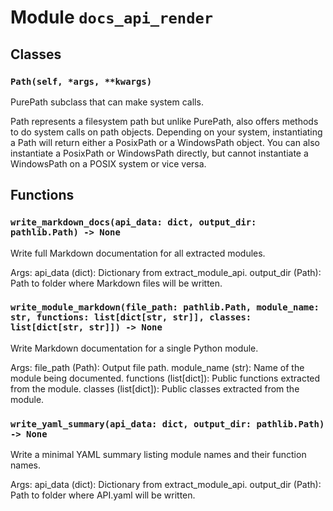 # Module `docs_api_render`

## Classes

### `Path(self, *args, **kwargs)`

PurePath subclass that can make system calls.

Path represents a filesystem path but unlike PurePath, also offers
methods to do system calls on path objects. Depending on your system,
instantiating a Path will return either a PosixPath or a WindowsPath
object. You can also instantiate a PosixPath or WindowsPath directly,
but cannot instantiate a WindowsPath on a POSIX system or vice versa.

## Functions

### `write_markdown_docs(api_data: dict, output_dir: pathlib.Path) -> None`

Write full Markdown documentation for all extracted modules.

Args:
    api_data (dict): Dictionary from extract_module_api.
    output_dir (Path): Path to folder where Markdown files will be written.

### `write_module_markdown(file_path: pathlib.Path, module_name: str, functions: list[dict[str, str]], classes: list[dict[str, str]]) -> None`

Write Markdown documentation for a single Python module.

Args:
    file_path (Path): Output file path.
    module_name (str): Name of the module being documented.
    functions (list[dict]): Public functions extracted from the module.
    classes (list[dict]): Public classes extracted from the module.

### `write_yaml_summary(api_data: dict, output_dir: pathlib.Path) -> None`

Write a minimal YAML summary listing module names and their function names.

Args:
    api_data (dict): Dictionary from extract_module_api.
    output_dir (Path): Path to folder where API.yaml will be written.
